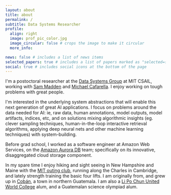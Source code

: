```yaml
---
layout: about
title: about
permalink: /
subtitle: Data Systems Researcher
profile:
  align: right
  image: prof_pic_color.jpg
  image_circular: false # crops the image to make it circular
  more_info:

news: false # includes a list of news items
selected_papers: true # includes a list of papers marked as "selected={true}"
social: true # includes social icons at the bottom of the page
---
```


I'm a postoctoral researcher at the [Data Systems Group](https://dsg.csail.mit.edu/) at MIT CSAIL, working with [Sam Madden](https://db.csail.mit.edu/madden/) and [Michael Cafarella](https://people.csail.mit.edu/michjc/). I enjoy working on tough problems with great people.

I'm interested in the underlying system abstractions that will enable this next generation of great AI applications.  I focus on problems around the data needed for AI: ie, raw data, human annotations, model outputs, model artifacts, indices, etc, and on solutions mixing algorithmic insights (eg. clever sampling techniques, human-in-the-loop interactive retrieval algorithms, applying deep neural nets and other machine learning techniques) with system-building.

Before grad school, I worked as a software engineer at Amazon Web Services, on the [Amazon Aurora DB](https://dl.acm.org/doi/10.1145/3035918.3056101) team; specifically on its innovative, disaggregated cloud storage component.

In my spare time I enjoy hiking and sight seeing in New Hampshire and Maine with the [MIT outing club](https://mitoc.mit.edu/), running along the Charles in Cambridge, and lately strength training the basic four lifts. I am originally from, and grew up in [Cobán](https://en.wikipedia.org/wiki/Cob%C3%A1n), a town in northern Guatemala. I am also a [Li Po Chun United World College](https://www.lpcuwc.edu.hk/) alum, and a Guatemalan science olympiad alum.
